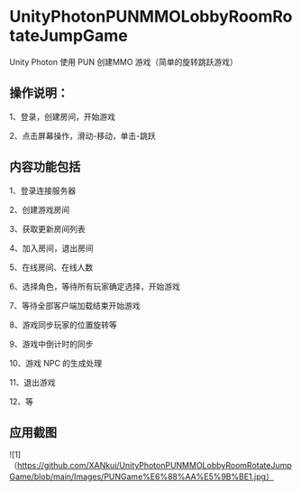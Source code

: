 # UnityPhotonPUNMMOLobbyRoomRotateJumpGame
Unity Photon 使用 PUN 创建MMO 游戏（简单的旋转跳跃游戏）

## 操作说明：

1、登录，创建房间，开始游戏

2、点击屏幕操作，滑动-移动，单击-跳跃

## 内容功能包括

1、登录连接服务器

2、创建游戏房间

3、获取更新房间列表

4、加入房间，退出房间

5、在线房间、在线人数

6、选择角色，等待所有玩家确定选择，开始游戏

7、等待全部客户端加载结束开始游戏

8、游戏同步玩家的位置旋转等

9、游戏中倒计时的同步

10、游戏 NPC 的生成处理

11、退出游戏

12、等

## 应用截图
![1]（https://github.com/XANkui/UnityPhotonPUNMMOLobbyRoomRotateJumpGame/blob/main/Images/PUNGame%E6%88%AA%E5%9B%BE1.jpg）
